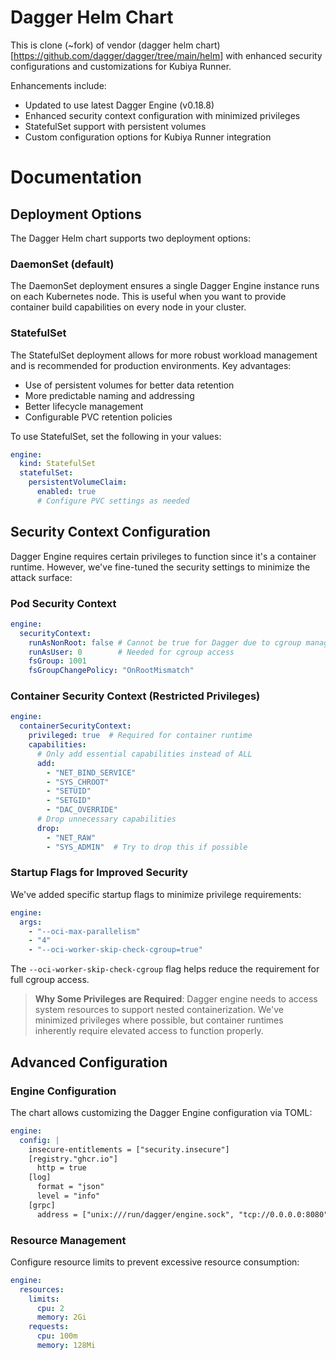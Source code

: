 # Dagger Helm Chart

This is clone (~fork) of vendor (dagger helm chart)[https://github.com/dagger/dagger/tree/main/helm] with enhanced security configurations and customizations for Kubiya Runner.

Enhancements include:
- Updated to use latest Dagger Engine (v0.18.8)
- Enhanced security context configuration with minimized privileges
- StatefulSet support with persistent volumes
- Custom configuration options for Kubiya Runner integration

# Documentation

## Deployment Options

The Dagger Helm chart supports two deployment options:

### DaemonSet (default)

The DaemonSet deployment ensures a single Dagger Engine instance runs on each Kubernetes node. This is useful when you want to provide container build capabilities on every node in your cluster.

### StatefulSet

The StatefulSet deployment allows for more robust workload management and is recommended for production environments. Key advantages:

- Use of persistent volumes for better data retention
- More predictable naming and addressing
- Better lifecycle management
- Configurable PVC retention policies

To use StatefulSet, set the following in your values:

```yaml
engine:
  kind: StatefulSet
  statefulSet:
    persistentVolumeClaim:
      enabled: true
      # Configure PVC settings as needed
```

## Security Context Configuration

Dagger Engine requires certain privileges to function since it's a container runtime. However, we've fine-tuned the security settings to minimize the attack surface:

### Pod Security Context

```yaml
engine:
  securityContext:
    runAsNonRoot: false # Cannot be true for Dagger due to cgroup management
    runAsUser: 0        # Needed for cgroup access
    fsGroup: 1001
    fsGroupChangePolicy: "OnRootMismatch"
```

### Container Security Context (Restricted Privileges)

```yaml
engine:
  containerSecurityContext:
    privileged: true  # Required for container runtime
    capabilities:
      # Only add essential capabilities instead of ALL
      add:
        - "NET_BIND_SERVICE"
        - "SYS_CHROOT"
        - "SETUID" 
        - "SETGID"
        - "DAC_OVERRIDE"
      # Drop unnecessary capabilities
      drop:
        - "NET_RAW"
        - "SYS_ADMIN"  # Try to drop this if possible
```

### Startup Flags for Improved Security

We've added specific startup flags to minimize privilege requirements:

```yaml
engine:
  args:
    - "--oci-max-parallelism" 
    - "4"
    - "--oci-worker-skip-check-cgroup=true"
```

The `--oci-worker-skip-check-cgroup` flag helps reduce the requirement for full cgroup access.

> **Why Some Privileges are Required**: Dagger engine needs to access system resources to support nested containerization. We've minimized privileges where possible, but container runtimes inherently require elevated access to function properly.

## Advanced Configuration

### Engine Configuration

The chart allows customizing the Dagger Engine configuration via TOML:

```yaml
engine:
  config: |
    insecure-entitlements = ["security.insecure"]
    [registry."ghcr.io"]
      http = true
    [log]
      format = "json"
      level = "info"
    [grpc]
      address = ["unix:///run/dagger/engine.sock", "tcp://0.0.0.0:8080"]
```

### Resource Management

Configure resource limits to prevent excessive resource consumption:

```yaml
engine:
  resources:
    limits:
      cpu: 2
      memory: 2Gi
    requests:
      cpu: 100m
      memory: 128Mi
```
